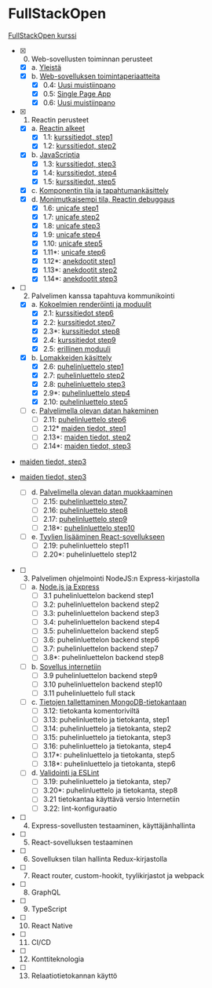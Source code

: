 # FullStackOpen
[FullStackOpen kurssi](https://fullstackopen.com/)

- [x] 0. Web-sovellusten toiminnan perusteet
  - [x] a. [Yleistä](https://fullstackopen.com/osa0/yleista)
  - [x] b. [Web-sovelluksen toimintaperiaatteita](https://fullstackopen.com/osa0/web_sovelluksen_toimintaperiaatteita)
    - [x] 0.4: [Uusi muistiinpano](./FullStackOpen/0.4-Uusi%20muistiinpano.png)
    - [x] 0.5: [Single Page App](./FullStackOpen/0.5-Single%20Page%20App.png)
    - [x] 0.6: [Uusi muistiinpano](./FullStackOpen/0.6-Uusi%20muistiinpano.png)
- [x] 1. Reactin perusteet
  - [x] a. [Reactin alkeet](https://fullstackopen.com/osa1/reactin_alkeet)
    - [x] 1.1: [kurssitiedot, step1](./Kurssitiedot/)
    - [x] 1.2: [kurssitiedot, step2](./Kurssitiedot/)
  - [x] b. [JavaScriptia](https://fullstackopen.com/osa1/java_scriptia)
    - [x] 1.3: [kurssitiedot, step3](./Kurssitiedot/)
    - [x] 1.4: [kurssitiedot, step4](./Kurssitiedot/)
    - [x] 1.5: [kurssitiedot, step5](./Kurssitiedot/)
  - [x] c. [Komponentin tila ja tapahtumankäsittely](https://fullstackopen.com/osa1/komponentin_tila_ja_tapahtumankasittely)
  - [x] d. [Monimutkaisempi tila, Reactin debuggaus](https://fullstackopen.com/osa1/monimutkaisempi_tila_reactin_debuggaus) 
    - [x] 1.6: [unicafe step1](./Unicafe/)
    - [x] 1.7: [unicafe step2](./Unicafe/)
    - [x] 1.8: [unicafe step3](./Unicafe/)
    - [x] 1.9: [unicafe step4](./Unicafe/)
    - [x] 1.10: [unicafe step5](./Unicafe/)
    - [x] 1.11*: [unicafe step6](./Unicafe/)
    - [x] 1.12*: [anekdootit step1](./Anekdootit/)
    - [x] 1.13*: [anekdootit step2](./Anekdootit/)
    - [x] 1.14*: [anekdootit step3](./Anekdootit/)
- [ ] 2. Palvelimen kanssa tapahtuva kommunikointi
  - [x] a. [Kokoelmien renderöinti ja moduulit](https://fullstackopen.com/osa2/kokoelmien_renderointi_ja_moduulit)
    - [x] 2.1: [kurssitiedot step6](./Kurssitiedot/)
    - [x] 2.2: [kurssitiedot step7](./Kurssitiedot/)
    - [x] 2.3*: [kurssitiedot step8](./Kurssitiedot/)
    - [x] 2.4: [kurssitiedot step9](./Kurssitiedot/)
    - [x] 2.5: [erillinen moduuli](./Kurssitiedot/)
  - [x] b. [Lomakkeiden käsittely](https://fullstackopen.com/osa2/lomakkeiden_kasittely)
    - [x] 2.6: [puhelinluettelo step1](./Puhelinluettelo/)
    - [x] 2.7: [puhelinluettelo step2](./Puhelinluettelo/)
    - [x] 2.8: [puhelinluettelo step3](./Puhelinluettelo/)
    - [x] 2.9*: [puhelinluettelo step4](./Puhelinluettelo/)
    - [x] 2.10: [puhelinluettelo step5](./Puhelinluettelo/)
  - [ ] c. [Palvelimella olevan datan hakeminen](https://fullstackopen.com/osa2/palvelimella_olevan_datan_hakeminen)
    - [ ] 2.11: [puhelinluettelo step6](./Puhelinluettelo/)
    - [ ] 2.12* [maiden tiedot, step1]()
    - [ ] 2.13*: [maiden tiedot, step2]()
    - [ ] 2.14*: [maiden tiedot, step3](https://github.com/SlowMorningCoding/FullStackOpen/tree/v2.14.0/Maiden_tiedot/)

- [maiden tiedot, step3](./v2.14.0/Maiden_tiedot/)
- [maiden tiedot, step3](../v2.14.0/Maiden_tiedot/)

  - [ ] d. [Palvelimella olevan datan muokkaaminen](https://fullstackopen.com/osa2/palvelimella_olevan_datan_muokkaaminen)
    - [ ] 2.15: [puhelinluettelo step7]()
    - [ ] 2.16: [puhelinluettelo step8]()
    - [ ] 2.17: [puhelinluettelo step9]()
    - [ ] 2.18*: [puhelinluettelo step10]()
  - [ ] e. [Tyylien lisääminen React-sovellukseen](https://fullstackopen.com/osa2/tyylien_lisaaminen_react_sovellukseen)
    - [ ] 2.19: puhelinluettelo step11
    - [ ] 2.20*: puhelinluettelo step12
- [ ] 3. Palvelimen ohjelmointi NodeJS:n Express-kirjastolla
  - [ ] a. [Node.js ja Express](https://fullstackopen.com/osa3/node_js_ja_express)
    - [ ] 3.1 puhelinluettelon backend step1
    - [ ] 3.2: puhelinluettelon backend step2
    - [ ] 3.3: puhelinluettelon backend step3
    - [ ] 3.4: puhelinluettelon backend step4
    - [ ] 3.5: puhelinluettelon backend step5
    - [ ] 3.6: puhelinluettelon backend step6
    - [ ] 3.7: puhelinluettelon backend step7
    - [ ] 3.8*: puhelinluettelon backend step8
  - [ ] b. [Sovellus internetiin](https://fullstackopen.com/osa3/sovellus_internetiin)
    - [ ] 3.9 puhelinluettelon backend step9
    - [ ] 3.10 puhelinluettelon backend step10
    - [ ] 3.11 puhelinluettelo full stack
  - [ ] c. [Tietojen tallettaminen MongoDB-tietokantaan](https://fullstackopen.com/osa3/tietojen_tallettaminen_mongo_db_tietokantaan)
    - [ ] 3.12: tietokanta komentoriviltä
    - [ ] 3.13: puhelinluettelo ja tietokanta, step1
    - [ ] 3.14: puhelinluettelo ja tietokanta, step2
    - [ ] 3.15: puhelinluettelo ja tietokanta, step3
    - [ ] 3.16: puhelinluettelo ja tietokanta, step4
    - [ ] 3.17*: puhelinluettelo ja tietokanta, step5
    - [ ] 3.18*: puhelinluettelo ja tietokanta, step6
  - [ ] d. [Validointi ja ESLint](https://fullstackopen.com/osa3/validointi_ja_es_lint)
    - [ ] 3.19: puhelinluettelo ja tietokanta, step7
    - [ ] 3.20*: puhelinluettelo ja tietokanta, step8
    - [ ] 3.21 tietokantaa käyttävä versio Internetiin
    - [ ] 3.22: lint-konfiguraatio
- [ ] 4. Express-sovellusten testaaminen, käyttäjänhallinta
- [ ] 5. React-sovelluksen testaaminen
- [ ] 6. Sovelluksen tilan hallinta Redux-kirjastolla
- [ ] 7. React router, custom-hookit, tyylikirjastot ja webpack
- [ ] 8. GraphQL
- [ ] 9.  TypeScript
- [ ] 10. React Native
- [ ] 11. CI/CD
- [ ] 12. Konttiteknologia
- [ ] 13. Relaatiotietokannan käyttö